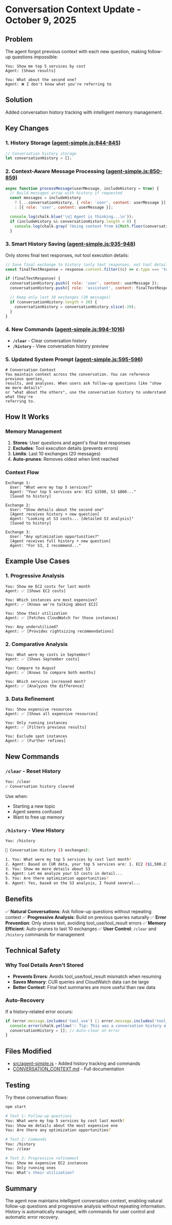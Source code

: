 # Conversation Context Update - October 9, 2025

## Problem
The agent forgot previous context with each new question, making follow-up questions impossible:
```
You: Show me top 5 services by cost
Agent: [Shows results]

You: What about the second one?
Agent: ❌ I don't know what you're referring to
```

## Solution
Added conversation history tracking with intelligent memory management.

## Key Changes

### 1. History Storage ([agent-simple.js:844-845](src/agent-simple.js#L844-L845))
```javascript
// Conversation history storage
let conversationHistory = [];
```

### 2. Context-Aware Message Processing ([agent-simple.js:850-859](src/agent-simple.js#L850-L859))
```javascript
async function processMessage(userMessage, includeHistory = true) {
  // Build messages array with history if requested
  const messages = includeHistory
    ? [...conversationHistory, { role: 'user', content: userMessage }]
    : [{ role: 'user', content: userMessage }];

  console.log(chalk.blue('\n🤖 Agent is thinking...\n'));
  if (includeHistory && conversationHistory.length > 0) {
    console.log(chalk.gray(`(Using context from ${Math.floor(conversationHistory.length / 2)} previous exchanges)\n`));
  }
```

### 3. Smart History Saving ([agent-simple.js:935-948](src/agent-simple.js#L935-L948))
Only stores final text responses, not tool execution details:
```javascript
// Save final exchange to history (only text responses, not tool details)
const finalTextResponse = response.content.filter((c) => c.type === 'text').map((t) => t.text).join('\n');

if (finalTextResponse) {
  conversationHistory.push({ role: 'user', content: userMessage });
  conversationHistory.push({ role: 'assistant', content: finalTextResponse });

  // Keep only last 10 exchanges (20 messages)
  if (conversationHistory.length > 20) {
    conversationHistory = conversationHistory.slice(-20);
  }
}
```

### 4. New Commands ([agent-simple.js:994-1016](src/agent-simple.js#L994-L1016))
- **`/clear`** - Clear conversation history
- **`/history`** - View conversation history preview

### 5. Updated System Prompt ([agent-simple.js:595-596](src/agent-simple.js#L595-L596))
```
# Conversation Context
You maintain context across the conversation. You can reference previous queries,
results, and analyses. When users ask follow-up questions like "show me more details"
or "what about the others", use the conversation history to understand what they're
referring to.
```

## How It Works

### Memory Management
1. **Stores**: User questions and agent's final text responses
2. **Excludes**: Tool execution details (prevents errors)
3. **Limits**: Last 10 exchanges (20 messages)
4. **Auto-prunes**: Removes oldest when limit reached

### Context Flow
```
Exchange 1:
  User: "What were my top 5 services?"
  Agent: "Your top 5 services are: EC2 $1500, S3 $800..."
  [Saved to history]

Exchange 2:
  User: "Show details about the second one"
  [Agent receives history + new question]
  Agent: "Looking at S3 costs... [detailed S3 analysis]"
  [Saved to history]

Exchange 3:
  User: "Any optimization opportunities?"
  [Agent receives full history + new question]
  Agent: "For S3, I recommend..."
```

## Example Use Cases

### 1. Progressive Analysis
```
You: Show me EC2 costs for last month
Agent: ✅ [Shows EC2 costs]

You: Which instances are most expensive?
Agent: ✅ [Knows we're talking about EC2]

You: Show their utilization
Agent: ✅ [Fetches CloudWatch for those instances]

You: Any underutilized?
Agent: ✅ [Provides rightsizing recommendations]
```

### 2. Comparative Analysis
```
You: What were my costs in September?
Agent: ✅ [Shows September costs]

You: Compare to August
Agent: ✅ [Knows to compare both months]

You: Which services increased most?
Agent: ✅ [Analyzes the difference]
```

### 3. Data Refinement
```
You: Show expensive resources
Agent: ✅ [Shows all expensive resources]

You: Only running instances
Agent: ✅ [Filters previous results]

You: Exclude spot instances
Agent: ✅ [Further refines]
```

## New Commands

### `/clear` - Reset History
```bash
You: /clear
✓ Conversation history cleared
```
Use when:
- Starting a new topic
- Agent seems confused
- Want to free up memory

### `/history` - View History
```bash
You: /history

📜 Conversation History (3 exchanges):

1. You: What were my top 5 services by cost last month?
2. Agent: Based on CUR data, your top 5 services are: 1. EC2 ($1,500.23)...
3. You: Show me more details about S3
4. Agent: Let me analyze your S3 costs in detail...
5. You: Are there optimization opportunities?
6. Agent: Yes, based on the S3 analysis, I found several...
```

## Benefits

✅ **Natural Conversations**: Ask follow-up questions without repeating context
✅ **Progressive Analysis**: Build on previous queries naturally
✅ **Error Prevention**: Only stores text, avoiding tool_use/tool_result errors
✅ **Memory Efficient**: Auto-prunes to last 10 exchanges
✅ **User Control**: `/clear` and `/history` commands for management

## Technical Safety

### Why Tool Details Aren't Stored
- **Prevents Errors**: Avoids tool_use/tool_result mismatch when resuming
- **Saves Memory**: CUR queries and CloudWatch data can be large
- **Better Context**: Final text summaries are more useful than raw data

### Auto-Recovery
If a history-related error occurs:
```javascript
if (error.message.includes('tool_use') || error.message.includes('tool_result')) {
  console.error(chalk.yellow('💡 Tip: This was a conversation history error. Use /clear to reset.\n'));
  conversationHistory = []; // Auto-clear on error
}
```

## Files Modified
- [src/agent-simple.js](src/agent-simple.js) - Added history tracking and commands
- [CONVERSATION_CONTEXT.md](CONVERSATION_CONTEXT.md) - Full documentation

## Testing

Try these conversation flows:
```bash
npm start

# Test 1: Follow-up questions
You: What were my top 5 services by cost last month?
You: Show me details about the most expensive one
You: Are there any optimization opportunities?

# Test 2: Commands
You: /history
You: /clear

# Test 3: Progressive refinement
You: Show me expensive EC2 instances
You: Only running ones
You: What's their utilization?
```

## Summary

The agent now maintains intelligent conversation context, enabling natural follow-up questions and progressive analysis without repeating information. History is automatically managed, with commands for user control and automatic error recovery.
